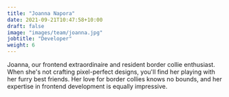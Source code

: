 ```yaml
---
title: "Joanna Napora"
date: 2021-09-21T10:47:58+10:00
draft: false
image: "images/team/joanna.jpg"
jobtitle: "Developer"
weight: 6
---
```


Joanna, our frontend extraordinaire and resident border collie enthusiast. When she's not crafting pixel-perfect designs, you'll find her playing with her furry best friends. Her love for border collies knows no bounds, and her expertise in frontend development is equally impressive.
